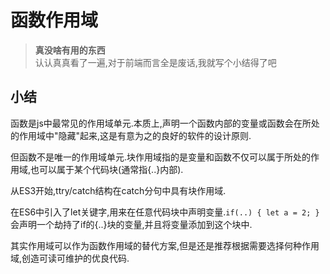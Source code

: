 # 函数作用域

>**真没啥有用的东西**  
认认真真看了一遍,对于前端而言全是废话,我就写个小结得了吧 

## 小结

函数是js中最常见的作用域单元.本质上,声明一个函数内部的变量或函数会在所处的作用域中"隐藏"起来,这是有意为之的良好的软件的设计原则.

但函数不是唯一的作用域单元.块作用域指的是变量和函数不仅可以属于所处的作用域,也可以属于某个代码块(通常指{..}内部).

从ES3开始,ttry/catch结构在catch分句中具有块作用域.

在ES6中引入了let关键字,用来在任意代码块中声明变量.`if(..) { let a = 2; }`会声明一个劫持了if的{..}块的变量,并且将变量添加到这个块中.

其实作用域可以作为函数作用域的替代方案,但是还是推荐根据需要选择何种作用域,创造可读可维护的优良代码.